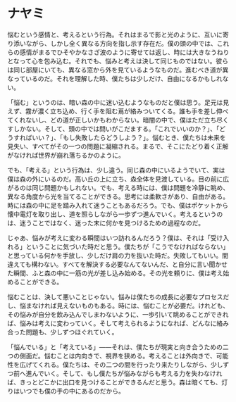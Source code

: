 # ナヤミ

悩むという感情と、考えるという行為。それはまるで影と光のように、互いに寄り添いながら、しかし全く異なる方向を指し示す存在だ。僕の頭の中では、これらの感情がまるでひそやかなさざ波のように寄せては返し、時には大きなうねりとなって心を包み込む。それでも、悩みと考えは決して同じものではない。彼らは同じ部屋にいても、異なる窓から外を見ているようなものだ。進むべき道が異なっているのだ。それを理解した時、僕たちは少しだけ、自由になるかもしれない。

「悩む」というのは、暗い森の中に迷い込むようなものだと僕は思う。足元は見えず、霧が濃く立ち込め、行く手を阻む蔦が絡みついてくる。誰も手を差し伸べてくれないし、どの道が正しいかもわからない。暗闇の中で、僕はただ立ち尽くすしかない。そして、頭の中では問いがこだまする。「これでいいのか？」、「どうすればいい？」、「もし失敗したらどうしよう？」。悩むとき、僕たちは未来を見失い、すべてがその一つの問題に凝縮される。まるで、そこにたどり着く正解がなければ世界が崩れ落ちるかのように。

でも、「考える」という行為は、少し違う。同じ森の中にいるようでいて、実は僕は森の外にいるのだ。高い丘の上に立ち、森全体を見渡している。目の前に広がるのは同じ問題かもしれない。でも、考える時には、僕は問題を冷静に眺め、異なる角度から光を当てることができる。思考には柔軟さがあり、自由がある。時には森の中に足を踏み入れて迷うこともあるだろう。でも、僕はポケットから懐中電灯を取り出し、道を照らしながら一歩ずつ進んでいく。考えるというのは、迷うことではなく、迷った末に何かを見つけるための過程なのだ。

じゃあ、悩みが考えに変わる瞬間はいつ訪れるんだろう？僕は、それは「受け入れる」ということに気づいた時だと思う。僕たちが「こうでなければならない」と思っている何かを手放し、少しだけ肩の力を抜いた時だ。失敗してもいい。間違えても構わない。すべてを解決する必要なんてないんだ、と自分に言い聞かせた瞬間、ふと森の中に一筋の光が差し込み始める。その光を頼りに、僕は考え始めることができる。

悩むことは、決して悪いことじゃない。悩みは僕たちの成長に必要なプロセスだし、悩まなければ見えないものもある。時には、悩むことが必要だ。けれども、その悩みが自分を飲み込んでしまわないように、一歩引いて眺めることができれば、悩みは考えに変わっていく。そして考えられるようになれば、どんなに絡み合った問題も、少しずつほぐれていく。

「悩んでいる」と「考えている」――それは、僕たちが現実と向き合うための二つの側面だ。悩むことは内向きで、視界を狭める。考えることは外向きで、可能性を広げてくれる。僕たちは、その二つの間を行ったり来たりしながら、少しずつ前へ進んでいく。そして、もし僕たちが悩みながらも考える力を失わなければ、きっとどこかに出口を見つけることができるんだと思う。森は暗くても、灯りはいつでも僕の手の中にあるのだから。